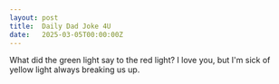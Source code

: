 ```yaml
---
layout: post
title:  Daily Dad Joke 4U
date:   2025-03-05T00:00:00Z
---
```

What did the green light say to the red light? I love you, but I'm sick of yellow light always breaking us up.
